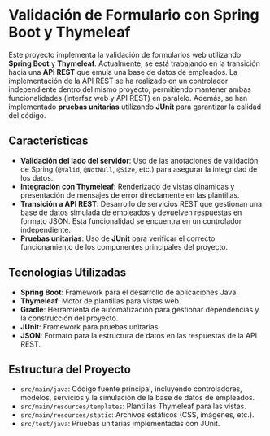 # Validación de Formulario con Spring Boot y Thymeleaf

Este proyecto implementa la validación de formularios web utilizando **Spring Boot** y **Thymeleaf**. Actualmente, se está trabajando en la transición hacia una **API REST** que emula una base de datos de empleados. La implementación de la API REST se ha realizado en un controlador independiente dentro del mismo proyecto, permitiendo mantener ambas funcionalidades (interfaz web y API REST) en paralelo. Además, se han implementado **pruebas unitarias** utilizando **JUnit** para garantizar la calidad del código.

## Características

- **Validación del lado del servidor**: Uso de las anotaciones de validación de Spring (`@Valid`, `@NotNull`, `@Size`, etc.) para asegurar la integridad de los datos.
- **Integración con Thymeleaf**: Renderizado de vistas dinámicas y presentación de mensajes de error directamente en las plantillas.
- **Transición a API REST**: Desarrollo de servicios REST que gestionan una base de datos simulada de empleados y devuelven respuestas en formato JSON. Esta funcionalidad se encuentra en un controlador independiente.
- **Pruebas unitarias**: Uso de **JUnit** para verificar el correcto funcionamiento de los componentes principales del proyecto.

## Tecnologías Utilizadas

- **Spring Boot**: Framework para el desarrollo de aplicaciones Java.
- **Thymeleaf**: Motor de plantillas para vistas web.
- **Gradle**: Herramienta de automatización para gestionar dependencias y la construcción del proyecto.
- **JUnit**: Framework para pruebas unitarias.
- **JSON**: Formato para la estructura de datos en las respuestas de la API REST.

## Estructura del Proyecto

- `src/main/java`: Código fuente principal, incluyendo controladores, modelos, servicios y la simulación de la base de datos de empleados.
- `src/main/resources/templates`: Plantillas Thymeleaf para las vistas.
- `src/main/resources/static`: Archivos estáticos (CSS, imágenes, etc.).
- `src/test/java`: Pruebas unitarias implementadas con JUnit.

